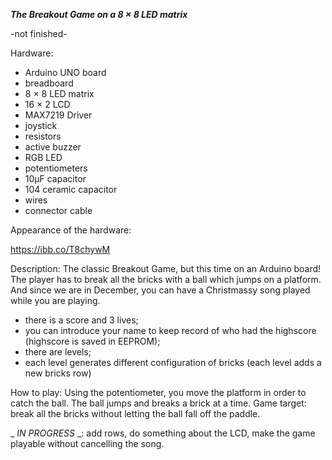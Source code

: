 ***The Breakout Game on a 8 × 8 LED matrix***

-not finished-

Hardware:
- Arduino UNO board
- breadboard
- 8 × 8 LED matrix
- 16 × 2 LCD
- MAX7219 Driver 
- joystick
- resistors
- active buzzer
- RGB LED
- potentiometers
- 10μF capacitor
- 104 ceramic capacitor
- wires
- connector cable

Appearance of the hardware:

https://ibb.co/T8chywM

Description:
The classic Breakout Game, but this time on an Arduino board!
The player has to break all the bricks with a ball which jumps on a platform. And since we are in December, you can have a Christmassy song played while you are playing.
- there is a score and 3 lives;
- you can introduce your name to keep record of who had the highscore (highscore is saved in EEPROM);
- there are levels;
- each level generates different configuration of bricks (each level adds a new bricks row)

How to play:
Using the potentiometer, you move the platform in order to catch the ball. The ball jumps and breaks a brick at a time. Game target: break all the bricks without letting the ball fall off the paddle.

_ _IN PROGRESS_ _: add rows, do something about the LCD, make the game playable without cancelling the song.
